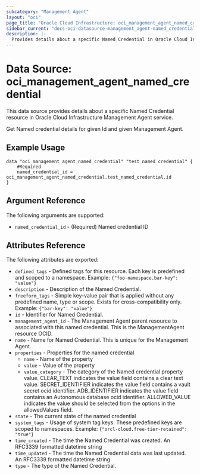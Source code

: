 ```yaml
---
subcategory: "Management Agent"
layout: "oci"
page_title: "Oracle Cloud Infrastructure: oci_management_agent_named_credential"
sidebar_current: "docs-oci-datasource-management_agent-named_credential"
description: |-
  Provides details about a specific Named Credential in Oracle Cloud Infrastructure Management Agent service
---
```


# Data Source: oci_management_agent_named_credential
This data source provides details about a specific Named Credential resource in Oracle Cloud Infrastructure Management Agent service.

Get Named credential details for given Id and given Management Agent.


## Example Usage

```hcl
data "oci_management_agent_named_credential" "test_named_credential" {
	#Required
	named_credential_id = oci_management_agent_named_credential.test_named_credential.id
}
```

## Argument Reference

The following arguments are supported:

* `named_credential_id` - (Required) Named credential ID


## Attributes Reference

The following attributes are exported:

* `defined_tags` - Defined tags for this resource. Each key is predefined and scoped to a namespace. Example: `{"foo-namespace.bar-key": "value"}` 
* `description` - Description of the Named Credential.
* `freeform_tags` - Simple key-value pair that is applied without any predefined name, type or scope. Exists for cross-compatibility only. Example: `{"bar-key": "value"}` 
* `id` - Identifier for Named Credential.
* `management_agent_id` - The Management Agent parent resource to associated with this named credential. This is the ManagementAgent resource OCID.
* `name` - Name for Named Credential. This is unique for the Management Agent.
* `properties` - Properties for the named credential
	* `name` - Name of the property
	* `value` - Value of the property
	* `value_category` - The category of the Named credential property value. CLEAR_TEXT indicates the value field contains a clear text value. SECRET_IDENTIFIER indicates the value field contains a vault secret ocid identifier. ADB_IDENTIFIER indicates the value field contains an Autonomous database ocid identifier. ALLOWED_VALUE indicates the value should be selected from the options in the allowedValues field. 
* `state` - The current state of the named credential
* `system_tags` - Usage of system tag keys. These predefined keys are scoped to namespaces. Example: `{"orcl-cloud.free-tier-retained": "true"}` 
* `time_created` - The time the Named Credential was created. An RFC3339 formatted datetime string
* `time_updated` - The time the Named Credential data was last updated. An RFC3339 formatted datetime string
* `type` - The type of the Named Credential.

